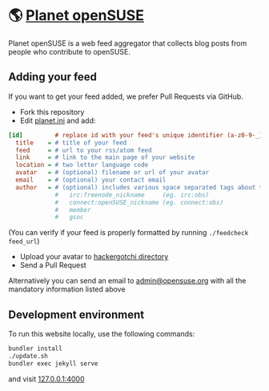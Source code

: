 # 🌎 [Planet openSUSE](https://planet.opensuse.org)

Planet openSUSE is a web feed aggregator that collects blog posts from people who contribute to openSUSE.

## Adding your feed
If you want to get your feed added, we prefer Pull Requests via GitHub.

* Fork this repository
* Edit [planet.ini](https://github.com/openSUSE/planet-o-o/blob/master/planet.ini) and add:

```ini
[id]         # replace id with your feed's unique identifier (a-z0-9-_) (eg. open-build-service)
  title    = # title of your feed                                       (eg. Open Build Service)
  feed     = # url to your rss/atom feed                                (eg. https://openbuildservice.org/feed)
  link     = # link to the main page of your website                    (eg. https://openbuildservice.org)
  location = # two letter language code                                 (eg. en)
  avatar   = # (optional) filename or url of your avatar                (eg. obs.png)
  email    = # (optional) your contact email                            (eg. admin@opensuse.org)
  author   = # (optional) includes various space separated tags about the author:
             #   irc:freenode_nickname     (eg. irc:obs)
             #   connect:openSUSE_nickname (eg. connect:obs)
             #   member
             #   gsoc
```

(You can verify if your feed is properly formatted by running `./feedcheck feed_url`)

* Upload your avatar to [hackergotchi directory](https://github.com/openSUSE/planet-o-o/blob/master/hackergotchi)
* Send a Pull Request

Alternatively you can send an email to admin@opensuse.org with all the mandatory information listed above

## Development environment
To run this website locally, use the following commands:
```sh
bundler install
./update.sh
bundler exec jekyll serve
```
and visit [127.0.0.1:4000](127.0.0.1:4000)
